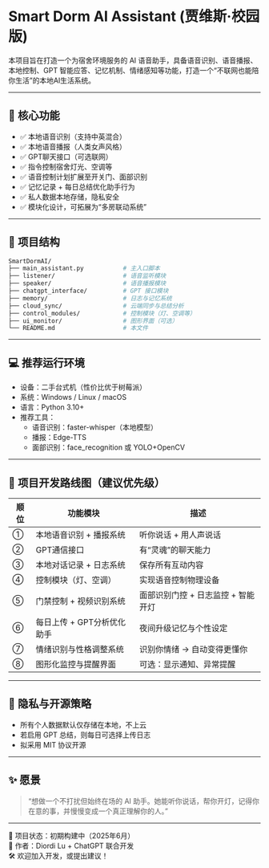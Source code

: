# Smart Dorm AI Assistant (贾维斯·校园版)

本项目旨在打造一个为宿舍环境服务的 AI 语音助手，具备语音识别、语音播报、本地控制、GPT 智能应答、记忆机制、情绪感知等功能，打造一个“不联网也能陪你生活”的本地AI生活系统。

---

## 🌟 核心功能

- ✅ 本地语音识别（支持中英混合）
- ✅ 本地语音播报（人类女声风格）
- ✅ GPT聊天接口（可选联网）
- ✅ 指令控制宿舍灯光、空调等
- ✅ 语音控制计划扩展至开关门、面部识别
- ✅ 记忆记录 + 每日总结优化助手行为
- ✅ 私人数据本地存储，隐私安全
- ✅ 模块化设计，可拓展为“多房联动系统”

---

## 📁 项目结构

```bash
SmartDormAI/
├── main_assistant.py           # 主入口脚本
├── listener/                   # 语音监听模块
├── speaker/                    # 语音播报模块
├── chatgpt_interface/          # GPT 接口模块
├── memory/                     # 日志与记忆系统
├── cloud_sync/                 # 云端同步与总结分析
├── control_modules/            # 控制模块（灯、空调等）
├── ui_monitor/                 # 图形界面（可选）
└── README.md                   # 本文件
```

---

## 💻 推荐运行环境

- 设备：二手台式机（性价比优于树莓派）
- 系统：Windows / Linux / macOS
- 语言：Python 3.10+
- 推荐工具：
  - 语音识别：faster-whisper（本地模型）
  - 播报：Edge-TTS
  - 面部识别：face_recognition 或 YOLO+OpenCV

---

## 🧠 项目开发路线图（建议优先级）

| 顺位 | 功能模块                 | 描述                                     |
|------|--------------------------|------------------------------------------|
| ①    | 本地语音识别 + 播报系统   | 听你说话 + 用人声说话                     |
| ②    | GPT通信接口              | 有“灵魂”的聊天能力                        |
| ③    | 本地对话记录 + 日志系统  | 保存所有互动内容                         |
| ④    | 控制模块（灯、空调）      | 实现语音控制物理设备                     |
| ⑤    | 门禁控制 + 视频识别系统   | 面部识别门控 + 日志监控 + 智能开灯        |
| ⑥    | 每日上传 + GPT分析优化助手 | 夜间升级记忆与个性设定                    |
| ⑦    | 情绪识别与性格调整系统    | 识别你情绪 → 自动变得更懂你               |
| ⑧    | 图形化监控与提醒界面      | 可选：显示通知、异常提醒                   |

---

## 🔐 隐私与开源策略

- 所有个人数据默认仅存储在本地，不上云
- 若启用 GPT 总结，则每日可选择上传日志
- 拟采用 MIT 协议开源

---

## ✨ 愿景

> “想做一个不打扰但始终在场的 AI 助手。她能听你说话，帮你开灯，记得你在意的事，并慢慢变成一个真正理解你的人。”

---

📌 项目状态：初期构建中（2025年6月）  
🧠 作者：Diordi Lu + ChatGPT 联合开发  
🛠️ 欢迎加入开发，或提出建议！


